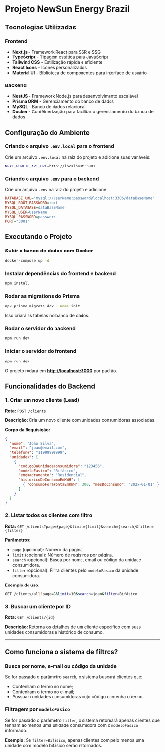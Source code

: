 # Projeto NewSun Energy Brazil

## Tecnologias Utilizadas

### **Frontend**
- **Next.js** - Framework React para SSR e SSG
- **TypeScript** - Tipagem estática para JavaScript
- **Tailwind CSS** - Estilização rápida e eficiente
- **React Icons** - Ícones personalizados
- **Material UI** - Biblioteca de componentes para interface de usuário

### **Backend**
- **NestJS** - Framework Node.js para desenvolvimento escalável
- **Prisma ORM** - Gerenciamento do banco de dados
- **MySQL** - Banco de dados relacional
- **Docker** - Contêinerização para facilitar o gerenciamento do banco de dados

## Configuração do Ambiente

### Criando o arquivo `.env.local` para o frontend

Crie um arquivo `.env.local` na raiz do projeto e adicione suas variáveis:

```sh
NEXT_PUBLIC_API_URL=http://localhost:3001
```

### Criando o arquivo `.env` para o backend

Crie um arquivo `.env` na raiz do projeto e adicione:
```ini
DATABASE_URL="mysql://UserName:password@localhost:3306/dataBaseName"
MYSQL_ROOT_PASSWORD=root
MYSQL_DATABASE=dataBaseName
MYSQL_USER=UserName
MYSQL_PASSWORD=password
PORT="3001"
```

## Executando o Projeto

### Subir o banco de dados com Docker
```sh
docker-compose up -d
```

### Instalar dependências do frontend e backend
```sh
npm install
```

### Rodar as migrations do Prisma
```sh
npx prisma migrate dev --name init
```
Isso criará as tabelas no banco de dados.

### Rodar o servidor do backend
```sh
npm run dev
```

### Iniciar o servidor do frontend
```sh
npm run dev  
```
O projeto rodará em [**http://localhost:3000**](http://localhost:3000) por padrão.

## Funcionalidades do Backend

### **1. Criar um novo cliente (Lead)**
**Rota:** `POST /clients`

**Descrição:** Cria um novo cliente com unidades consumidoras associadas.

**Corpo da Requisição:**
```json
{
  "nome": "João Silva",
  "email": "joao@email.com",
  "telefone": "11999999999",
  "unidades": [
    {
      "codigoDaUnidadeConsumidora": "123456",
      "modeloFasico": "Bifásico",
      "enquadramento": "Residencial",
      "historicoDeConsumoEmKWH": [
        { "consumoForaPontaEmKWH": 300, "mesDoConsumo": "2025-01-01" }
      ]
    }
  ]
}
```

### **2. Listar todos os clientes com filtro**
**Rota:** `GET /clients?page={page}&limit={limit}&search={search}&filter={filter}`

**Parâmetros:**
- `page` (opcional): Número da página.
- `limit` (opcional): Número de registros por página.
- `search` (opcional): Busca por nome, email ou código da unidade consumidora.
- `filter` (opcional): Filtra clientes pelo `modeloFasico` da unidade consumidora.

**Exemplo de uso:**
```sh
GET /clients/all?page=1&limit=10&search=joao&filter=Bifásico
```

### **3. Buscar um cliente por ID**
**Rota:** `GET /clients/{id}`

**Descrição:** Retorna os detalhes de um cliente específico com suas unidades consumidoras e histórico de consumo.

---

## Como funciona o sistema de filtros?

### **Busca por nome, e-mail ou código da unidade**
Se for passado o parâmetro `search`, o sistema buscará clientes que:
- Contenham o termo no nome;
- Contenham o termo no e-mail;
- Possuam unidades consumidoras cujo código contenha o termo.

### **Filtragem por `modeloFasico`**
Se for passado o parâmetro `filter`, o sistema retornará apenas clientes que tenham ao menos uma unidade consumidora com o `modeloFasico` informado.

**Exemplo:** Se `filter=Bifásico`, apenas clientes com pelo menos uma unidade com modelo bifásico serão retornados.


